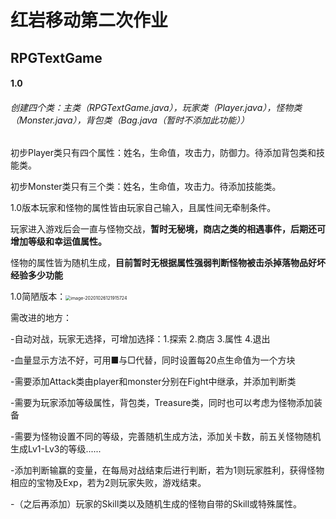 # 红岩移动第二次作业

## RPGTextGame

#### 1.0

###### 创建四个类：主类（RPGTextGame.java），玩家类（Player.java），怪物类（Monster.java），背包类（Bag.java（暂时不添加此功能））

初步Player类只有四个属性：姓名，生命值，攻击力，防御力。待添加背包类和技能类。

初步Monster类只有三个类：姓名，生命值，攻击力。待添加技能类。

1.0版本玩家和怪物的属性皆由玩家自己输入，且属性间无牵制条件。

玩家进入游戏后会一直与怪物交战，**暂时无秘境，商店之类的相遇事件，后期还可增加等级和幸运值属性。**

怪物的属性皆为随机生成，**目前暂时无根据属性强弱判断怪物被击杀掉落物品好坏经验多少功能**

1.0简陋版本：<img src="C:\Users\余野\AppData\Roaming\Typora\typora-user-images\image-20201026121915724.png" alt="image-20201026121915724" style="zoom: 50%;" />

需改进的地方：

-自动对战，玩家无选择，可增加选择：1.探索 2.商店 3.属性 4.退出

-血量显示方法不好，可用■与□代替，同时设置每20点生命值为一个方块

-需要添加Attack类由player和monster分别在Fight中继承，并添加判断类

-需要为玩家添加等级属性，背包类，Treasure类，同时也可以考虑为怪物添加装备

-需要为怪物设置不同的等级，完善随机生成方法，添加关卡数，前五关怪物随机生成Lv1-Lv3的等级......

-添加判断输赢的变量，在每局对战结束后进行判断，若为1则玩家胜利，获得怪物相应的宝物及Exp，若为2则玩家失败，游戏结束。

-（之后再添加）玩家的Skill类以及随机生成的怪物自带的Skill或特殊属性。

